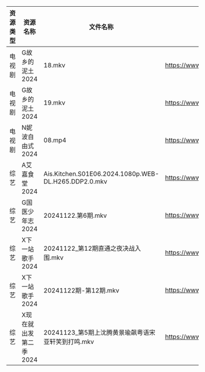 | 资源类型 | 资源名称          | 文件名称                                                 | 分享链接                                 | 更新时间                |
| ---- | ------------- | ---------------------------------------------------- | ------------------------------------ | ------------------- |
| 电视剧  | G故乡的泥土2024    | 18.mkv                                               | https://www.alipan.com/s/hbukkKUDCNQ | 2024-11-23 12:05:36 |
| 电视剧  | G故乡的泥土2024    | 19.mkv                                               | https://www.alipan.com/s/hbukkKUDCNQ | 2024-11-23 12:05:36 |
| 电视剧  | N妮波自由式2024    | 08.mp4                                               | https://www.alipan.com/s/SQmer7UqJRM | 2024-11-23 00:06:20 |
| 综艺   | A艾嘉食堂2024     | Ais.Kitchen.S01E06.2024.1080p.WEB-DL.H265.DDP2.0.mkv | https://www.alipan.com/s/qqA2j1AeyfW | 2024-11-23 12:07:14 |
| 综艺   | G国医少年志2024    | 20241122.第6期.mkv                                     | https://www.alipan.com/s/wkqS6TFhLw8 | 2024-11-23 00:07:36 |
| 综艺   | X下一站歌手2024    | 20241122_第12期直通之夜决战入围.mkv                            | https://www.alipan.com/s/eBKzWFKqm82 | 2024-11-23 00:09:37 |
| 综艺   | X下一站歌手2024    | 20241122期-第12期.mkv                                   | https://www.alipan.com/s/eBKzWFKqm82 | 2024-11-23 00:09:37 |
| 综艺   | X现在就出发第二季2024 | 20241123_第5期上沈腾黄景瑜飙粤语宋亚轩笑到打鸣.mkv                     | https://www.alipan.com/s/4HF3vjVkffP | 2024-11-23 12:08:56 |
